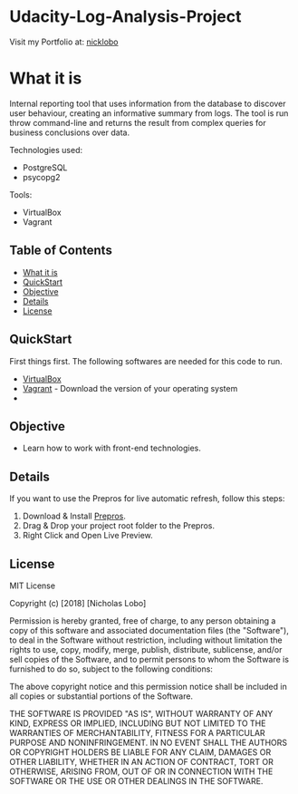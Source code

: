 # Udacity-Log-Analysis-Project

Visit my Portfolio at: [nicklobo](http://nicklobo.com.br/)

# What it is
Internal reporting tool that uses information from the database to discover user behaviour, creating an informative summary from logs.
The tool is run throw command-line and returns the result from complex queries for business conclusions over data.

Technologies used:
- PostgreSQL
- psycopg2

Tools:
- VirtualBox
- Vagrant

## Table of Contents
- [What it is](https://github.com/nicholasinatel/Udacity/tree/master/Projects/06-Porfolio-Website/#what-it-is)
- [QuickStart](https://github.com/nicholasinatel/Udacity/tree/master/Projects/06-Porfolio-Website/#quickstart)
- [Objective](https://github.com/nicholasinatel/Udacity/tree/master/Projects/06-Porfolio-Website/#objective)
- [Details](https://github.com/nicholasinatel/Udacity/tree/master/Projects/06-Porfolio-Website/#details)
- [License](https://github.com/nicholasinatel/Udacity/tree/master/Projects/06-Porfolio-Website/#license)

## QuickStart
First things first.
The following softwares are needed for this code to run.
- [VirtualBox](https://www.virtualbox.org/wiki/Download_Old_Builds_5_1)
- [Vagrant](https://www.vagrantup.com/downloads.html) - Download the version of your operating system
- 

## Objective
- Learn how to work with front-end technologies.

## Details
If you want to use the Prepros for live automatic refresh, follow this steps:
1. Download & Install [Prepros](https://prepros.io/).
2. Drag & Drop your project root folder to the Prepros.
3. Right Click and Open Live Preview.

## License
MIT License

Copyright (c) [2018] [Nicholas Lobo]

Permission is hereby granted, free of charge, to any person obtaining a copy
of this software and associated documentation files (the "Software"), to deal
in the Software without restriction, including without limitation the rights
to use, copy, modify, merge, publish, distribute, sublicense, and/or sell
copies of the Software, and to permit persons to whom the Software is
furnished to do so, subject to the following conditions:

The above copyright notice and this permission notice shall be included in all
copies or substantial portions of the Software.

THE SOFTWARE IS PROVIDED "AS IS", WITHOUT WARRANTY OF ANY KIND, EXPRESS OR
IMPLIED, INCLUDING BUT NOT LIMITED TO THE WARRANTIES OF MERCHANTABILITY,
FITNESS FOR A PARTICULAR PURPOSE AND NONINFRINGEMENT. IN NO EVENT SHALL THE
AUTHORS OR COPYRIGHT HOLDERS BE LIABLE FOR ANY CLAIM, DAMAGES OR OTHER
LIABILITY, WHETHER IN AN ACTION OF CONTRACT, TORT OR OTHERWISE, ARISING FROM,
OUT OF OR IN CONNECTION WITH THE SOFTWARE OR THE USE OR OTHER DEALINGS IN THE
SOFTWARE.